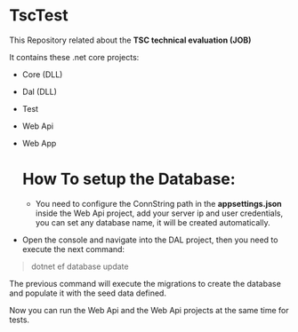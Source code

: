 # TscTest

This Repository related about the **TSC technical evaluation (JOB)**

It contains these .net core projects:

- Core (DLL)
- Dal (DLL)
- Test
- Web Api
- Web App

  # How To setup the Database:

  - You need to configure the ConnString path in the **appsettings.json** inside the Web Api project, add your server ip and user credentials, you can set any database name, it will be created automatically.

- Open the console and navigate into the DAL project, then you need to execute the next command:

> dotnet ef database update

The previous command will execute the migrations to create the database and populate it with the seed data defined.

Now you can run the Web Api and the Web Api projects at the same time for tests.